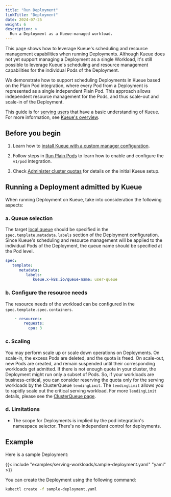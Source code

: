 ```yaml
---
title: "Run Deployment"
linkTitle: "Deployment"
date: 2024-07-25
weight: 6
description: >
  Run a Deployment as a Kueue-managed workload.
---
```


This page shows how to leverage Kueue's scheduling and resource management
capabilities when running Deployments.
Although Kueue does not yet support managing a Deployment as a single Workload, 
it's still possible to leverage Kueue's scheduling and resource management capabilities for the individual Pods of the Deployment.

We demonstrate how to support scheduling Deployments in Kueue based on the Plain Pod integration,
where every Pod from a Deployment is represented as a single independent Plain Pod.
This approach allows independent resource management for the Pods, and thus scale-out and scale-in of the Deployment.

This guide is for [serving users](/docs/tasks#serving-user) that have a basic understanding of Kueue.
For more information, see [Kueue's overview](/docs/overview).

## Before you begin

1. Learn how to [install Kueue with a custom manager configuration](/docs/installation/#install-a-custom-configured-released-version).

2. Follow steps in [Run Plain Pods](/docs/tasks/run/plain_pods/#before-you-begin)
to learn how to enable and configure the `v1/pod` integration.

3. Check [Administer cluster quotas](/docs/tasks/manage/administer_cluster_quotas) for details on the initial Kueue setup.

## Running a Deployment admitted by Kueue

When running Deployment on Kueue, take into consideration the following aspects:

### a. Queue selection

The target [local queue](/docs/concepts/local_queue) should be specified in the `spec.template.metadata.labels` section of the Deployment configuration. 
Since Kueue's scheduling and resource management will be applied to the individual Pods of the Deployment,
the queue name should be specified at the Pod level.

```yaml
spec:
   template:
      metadata:
         labels:
            kueue.x-k8s.io/queue-name: user-queue
```

### b. Configure the resource needs

The resource needs of the workload can be configured in the `spec.template.spec.containers`.

```yaml
    - resources:
        requests:
          cpu: 3
```

### c. Scaling

You may perform scale up or scale down operations on Deployments.
On scale-in, the excess Pods are deleted, and the quota is freed.
On scale-out, new Pods are created, and remain suspended until their corresponding workloads get admitted.
If there is not enough quota in your cluster, the Deployment might run only a subset of Pods. 
So, if your workloads are business-critical, 
you can consider reserving the quota only for the serving workloads by the ClusterQueue `lendingLimit`. 
The `lendingLimit` allows you to rapidly scale out the critical serving workload.
For more `lendingLimit` details, please see the [ClusterQueue page](docs/concepts/cluster_queue#lendinglimit).

### d. Limitations

- The scope for Deployments is implied by the pod integration's namespace selector. There's no independent control for deployments.

## Example

Here is a sample Deployment:

{{< include "examples/serving-workloads/sample-deployment.yaml" "yaml" >}}

You can create the Deployment using the following command:
```sh
kubectl create -f sample-deployment.yaml
```
